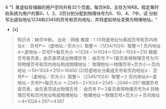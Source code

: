 4
"1. 某虚拟存储器的用户空间共有32个页面，每页lKB，主存为16KB。假定某时刻系统为用户的第0、l、2、3页分别分配到物理块号为5、10、4、7中，试
分别写出虚拟地址1234和2345的页号和页内地址，并将虚拟地址变换为物理地址。"
- [x]  

> 知识点：缺页中断。
> 出处：网络
> 难度：1
> (1)将虚地址分离成页号和页内地址d： 页号P＝（虚地址／页大小）取整＝（1234/1024）取整＝1 页内地址d＝虚地址－页号P×每页大小
> ＝1234－1×1024＝1234－1024＝210 根据页号查页表，由页表项读出物理页号： 由页号 P＝1查页表得物理页号为10
> 将物理页号和页内地址构成物理地址： 物理地址＝物理页号×页大小＋页内地址 ＝10×1024＋210＝10450 (2)将虚地址分离成页号和页内地址d：
> 页号P＝（虚地址／页大小）取整＝（2345/1024）取整＝2 页内地址d＝虚地址－页号P×每页大小 ＝2345－2×1024＝2345－2048＝297
> 根据页号查页表，由页表项读出物理页号： 由页号 P＝2查页表得物理页号为4 将物理页号和页内地址构成物理地址： 物理地址＝物理页号×页大小＋页内地址
> ＝4×1024＋297＝4397
